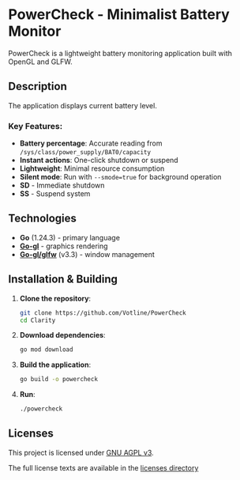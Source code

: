 # PowerCheck - Minimalist Battery Monitor

PowerCheck is a lightweight battery monitoring application built with OpenGL and GLFW.

## Description

The application displays current battery level.

### Key Features:
- **Battery percentage**: Accurate reading from `/sys/class/power_supply/BAT0/capacity`
- **Instant actions**: One-click shutdown or suspend
- **Lightweight**: Minimal resource consumption
- **Silent mode**: Run with `--smode=true` for background operation
- **SD** - Immediate shutdown
- **SS** - Suspend system

## Technologies
- **Go** (1.24.3) - primary language
- **[Go-gl](https://github.com/go-gl/gl)** - graphics rendering
- **[Go-gl/glfw](https://github.com/go-gl/glfw)** (v3.3) - window management

## Installation & Building

1.  **Clone the repository**:
    ```bash
    git clone https://github.com/Votline/PowerCheck
    cd Clarity
    ```

2.  **Download dependencies**:
    ```bash
    go mod download
    ```

3.  **Build the application**:
    ```bash
    go build -o powercheck
    ```

4.  **Run**:
    ```bash
    ./powercheck
    ```

## Licenses
This project is licensed under [GNU AGPL v3](LICENSE).

The full license texts are available in the [licenses directory](licenses/)

